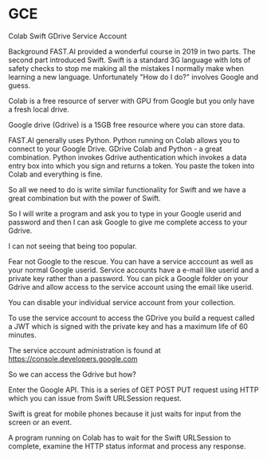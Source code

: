 # GCE

Colab Swift GDrive Service Account

Background FAST.AI provided a wonderful course in 2019 in two parts. The second part introduced Swift. 
Swift is a standard 3G language with lots of safety checks to stop me making all the mistakes I normally make when learning a new language. 
Unfortunately "How do I do?" involves Google and guess.

Colab is a free resource of server with GPU from Google but you only have a fresh local drive.

Google drive  (Gdrive) is a 15GB free resource where you can store data.

FAST.AI generally uses Python. Python running on Colab allows you to connect to your Google Drive. 
GDrive Colab and Python - a great combination. 
Python invokes Gdrive authentication which invokes a data entry box into which you sign and returns a token.
You paste the token into Colab and everything is fine.

So all we need to do is write similar functionality for Swift and we have a great combination but with the power of Swift.

So I will write a program and ask you to type in your Google userid and password and then I can ask Google to give me complete access to your Gdrive.

I can not seeing that being too popular.

Fear not Google to the rescue. You can have a service acccount as well as your normal Google userid. Service accounts have a e-mail like userid and a private key rather than a password. You can pick a Google folder on your Gdrive and allow access to the service account using the email like userid.

You can disable your individual service account from your collection.

To use the service account to access the GDrive you build a request called a JWT which is signed with the private key and has a maximum life of 60 minutes.

The service account administration is found at https://console.developers.google.com

So we can access the Gdrive but how?

Enter the Google API. This is a series of GET POST PUT request using HTTP which you can issue from Swift URLSession request.

Swift is great for mobile phones because it just waits for input from the screen or an event. 

A program running on Colab has to wait for the Swift URLSession to complete, examine the HTTP status informat and process any response.
